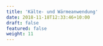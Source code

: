```yaml
---
title: 'Kälte- und Wärmeanwendung'
date: 2018-11-18T12:33:46+10:00
draft: false
featured: false
weight: 11
---
```

